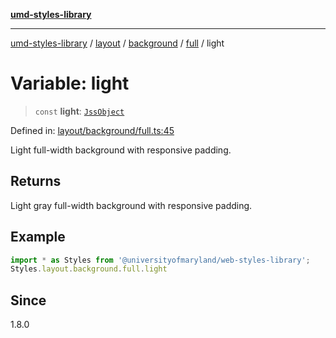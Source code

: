 [**umd-styles-library**](../../../../../../README.md)

***

[umd-styles-library](../../../../../../modules.md) / [layout](../../../../../README.md) / [background](../../../README.md) / [full](../README.md) / light

# Variable: light

> `const` **light**: [`JssObject`](../../../../../../utilities/namespaces/transform/type-aliases/JssObject.md)

Defined in: [layout/background/full.ts:45](https://github.com/UMD-Digital/design-system/blob/ed6189804bf5f4c4fcbe5325b54aac33ac48d614/packages/styles/source/layout/background/full.ts#L45)

Light full-width background with responsive padding.

## Returns

Light gray full-width background with responsive padding.

## Example

```typescript
import * as Styles from '@universityofmaryland/web-styles-library';
Styles.layout.background.full.light
```

## Since

1.8.0
